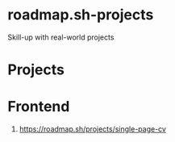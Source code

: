 # roadmap.sh-projects

Skill-up with real-world projects

# Projects

# Frontend

1. https://roadmap.sh/projects/single-page-cv
